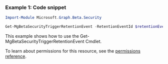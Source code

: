 ### Example 1: Code snippet

```powershellImport-Module Microsoft.Graph.Beta.Security

Get-MgBetaSecurityTriggerRetentionEvent -RetentionEventId $retentionEventId
```
This example shows how to use the Get-MgBetaSecurityTriggerRetentionEvent Cmdlet.
To learn about permissions for this resource, see the [permissions reference](/graph/permissions-reference).

